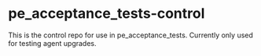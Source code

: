 # pe_acceptance_tests-control

This is the control repo for use in pe_acceptance_tests. Currently only used for testing agent upgrades.



